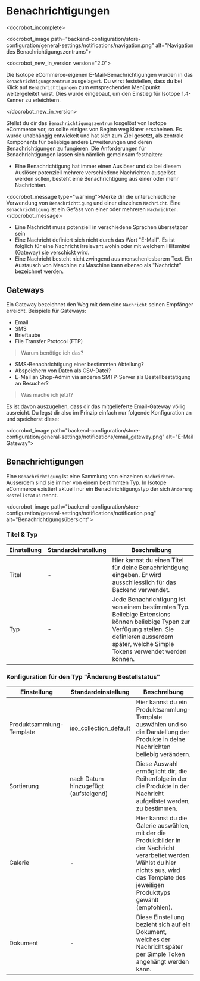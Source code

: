 # Benachrichtigungen

<docrobot_incomplete>

<docrobot_image path="backend-configuration/store-configuration/general-settings/notifications/navigation.png" alt="Navigation des Benachrichtigungszentrums">

<docrobot_new_in_version version="2.0"><p>Die Isotope eCommerce-eigenen E-Mail-Benachrichtigungen wurden in das `Benachrichtigungszentrum` ausgelagert. Du wirst feststellen, dass du bei Klick auf `Benachrichtigungen` zum entsprechenden Menüpunkt weitergeleitet wirst. Dies wurde eingebaut, um den Einstieg für Isotope 1.4-Kenner zu erleichtern.</p></docrobot_new_in_version>

Stellst du dir das `Benachrichtigungszentrum` losgelöst von Isotope eCommerce vor, so sollte einiges von Beginn weg klarer erscheinen. Es wurde unabhängig entwickelt und hat sich zum Ziel gesetzt, als zentrale Komponente für beliebige andere Erweiterungen und deren Benachrichtigungen zu fungieren. Die Anforderungen für Benachrichtigungen lassen sich nämlich gemeinsam festhalten:

* Eine Benachrichtigung hat immer einen Auslöser und da bei diesem Auslöser potenziell mehrere verschiedene Nachrichten ausgelöst werden sollen, besteht eine Benachrichtigung aus einer oder mehr Nachrichten.

<docrobot_message type="warning">Merke dir die unterschiedliche Verwendung von `Benachrichtigung` und einer einzelnen `Nachricht`. Eine `Benachrichtigung` ist ein Gefäss von einer oder mehreren `Nachrichten`.</docrobot_message>

* Eine Nachricht muss potenziell in verschiedene Sprachen übersetzbar sein
* Eine Nachricht definiert sich nicht durch das Wort "E-Mail". Es ist folglich für eine Nachricht irrelevant wohin oder mit welchem Hilfsmittel (Gateway) sie verschickt wird.
* Eine Nachricht besteht nicht zwingend aus menschenlesbarem Text. Ein Austausch von Maschine zu Maschine kann ebenso als "Nachricht" bezeichnet werden.

## Gateways

Ein Gateway bezeichnet den Weg mit dem eine `Nachricht` seinen Empfänger erreicht.
Beispiele für Gateways:

* Email
* SMS
* Brieftaube
* File Transfer Protocol (FTP)

> Warum benötige ich das?

* SMS-Benachrichtigung einer bestimmten Abteilung?
* Abspeichern von Daten als CSV-Datei?
* E-Mail an Shop-Admin via anderen SMTP-Server als Bestellbestätigung an Besucher?

> Was mache ich jetzt?

Es ist davon auszugehen, dass dir das mitgelieferte Email-Gateway völlig ausreicht. Du legst dir also im Prinzip einfach nur folgende Konfiguration an und speicherst diese:

<docrobot_image path="backend-configuration/store-configuration/general-settings/notifications/email_gateway.png" alt="E-Mail Gateway">

## Benachrichtigungen

Eine `Benachrichtigung` ist eine Sammlung von einzelnen `Nachrichten`. Ausserdem sind sie immer von einem bestimmten Typ. In Isotope eCommerce existiert aktuell nur ein Benachrichtigungstyp der sich `Änderung Bestellstatus` nennt.

<docrobot_image path="backend-configuration/store-configuration/general-settings/notifications/notification.png" alt="Benachrichtigungsübersicht">

### Titel & Typ

<table>
	<thead>
		<tr>
			<th>Einstellung</th>
			<th>Standardeinstellung</th>
			<th>Beschreibung</th>
		</tr>
	</thead>
	<tbody>
		<tr>
			<td>Titel</td>
			<td>-</td>
			<td>Hier kannst du einen Titel für deine Benachrichtigung eingeben. Er wird ausschliesslich für das Backend verwendet.</td>
		</tr>
		<tr>
			<td>Typ</td>
			<td>-</td>
			<td>Jede Benachrichtigung ist von einem bestimmten Typ. Beliebige Extensions können beliebige Typen zur Verfügung stellen. Sie definieren ausserdem später, welche Simple Tokens verwendet werden können.</td>
		</tr>
	</tbody>
</table>

### Konfiguration für den Typ "Änderung Bestellstatus"

<table>
	<thead>
		<tr>
			<th>Einstellung</th>
			<th>Standardeinstellung</th>
			<th>Beschreibung</th>
		</tr>
	</thead>
	<tbody>
		<tr>
			<td>Produktsammlung-Template</td>
			<td>iso_collection_default</td>
			<td>Hier kannst du ein Produktsammlung-Template auswählen und so die Darstellung der Produkte in deine Nachrichten beliebig verändern.</td>
		</tr>
		<tr>
			<td>Sortierung</td>
			<td>nach Datum hinzugefügt (aufsteigend)</td>
			<td>Diese Auswahl ermöglicht dir, die Reihenfolge in der die Produkte in der Nachricht aufgelistet werden, zu bestimmen.</td>
		</tr>
		<tr>
			<td>Galerie</td>
			<td>-</td>
			<td>Hier kannst du die Galerie auswählen, mit der die Produktbilder in der Nachricht verarbeitet werden. Wählst du hier nichts aus, wird das Template des jeweiligen Produkttyps gewählt (empfohlen).</td>
		</tr>
		<tr>
			<td>Dokument</td>
			<td>-</td>
			<td>Diese Einstellung bezieht sich auf ein <docrobot_route name="documents">Dokument</docrobot_route>, welches der Nachricht später per Simple Token angehängt werden kann.</td>
		</tr>
	</tbody>
</table>
